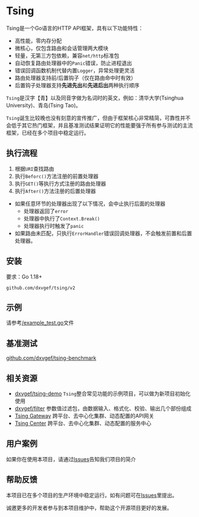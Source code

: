 # Tsing
Tsing是一个Go语言的HTTP API框架，具有以下功能特性：
- 高性能，零内存分配
- 微核心，仅包含路由和会话管理两大模块
- 轻量，无第三方包依赖，兼容`net/http`标准包
- 自动恢复路由处理器中的`Panic`错误，防止进程退出
- 错误回调函数机制代替内置`Logger`，异常处理更灵活
- 路由处理器支持前/后置钩子（仅在路由命中时有效）
- 后置钩子处理器支持**先进先出**和**先进后出**两种执行顺序

`Tsing`是汉字【青】以及同音字做为名词时的英文，例如：清华大学(Tsinghua University)、青岛(Tsing Tao)。

`Tsing`诞生比较晚也没有刻意的宣传推广，但由于框架核心非常精简，可靠性并不会低于其它热门框架，并且基准测试结果证明它的性能要强于所有参与测试的主流框架，已经在多个项目中稳定运行。

## 执行流程
1. 根据`URI`查找路由
2. 执行`Beforc()`方法注册的前置处理器
3. 执行`GET()`等执行方式注册的路由处理器
4. 执行`After()`方法注册的后置处理器

- 如果任意环节的处理器出现了以下情况，会中止执行后面的处理器
    - 处理器返回了`error`
    - 处理器中执行了`Context.Break()`
    - 处理器执行时触发了`panic`
- 如果路由未匹配，只执行`ErrorHandler`错误回调处理器，不会触发前置和后置处理器。

## 安装
要求：Go 1.18+
```
github.com/dxvgef/tsing/v2
```

## 示例
请参考[/example_test.go](https://github.com/dxvgef/tsing/blob/master/example_test.go)文件

## 基准测试

[github.com/dxvgef/tsing-benchmark](https://github.com/dxvgef/tsing-benchmark)

## 相关资源

- [dxvgef/tsing-demo](https://github.com/dxvgef/tsing-demo) `Tsing`整合常见功能的示例项目，可以做为新项目初始化使用
- [dxvgef/filter](https://github.com/dxvgef/filter) 参数值过滤包，由数据输入、格式化、校验、输出几个部份组成
- [Tsing Gateway](https://github.com/dxvgef/tsing-gateway) 跨平台、去中心化集群、动态配置的API网关
- [Tsing Center](https://github.com/dxvgef/tsing-center) 跨平台、去中心化集群、动态配置的服务中心

## 用户案例

如果你在使用本项目，请通过[Issues](https://github.com/dxvgef/tsing/issues)告知我们项目的简介

## 帮助反馈

本项目已在多个项目的生产环境中稳定运行。如有问题可在[Issues](https://github.com/dxvgef/tsing/issues)里提出。

诚邀更多的开发者参与到本项目维护中，帮助这个开源项目更好的发展。
